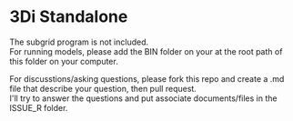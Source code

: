 # 3Di Standalone

The subgrid program is not included.  
For running models, please add the BIN folder on your at the root path of this folder on your computer.

For discusstions/asking questions, please fork this repo and create a .md file that describe your question, then pull request.  
I'll try to answer the questions and put associate documents/files in the ISSUE_R folder.